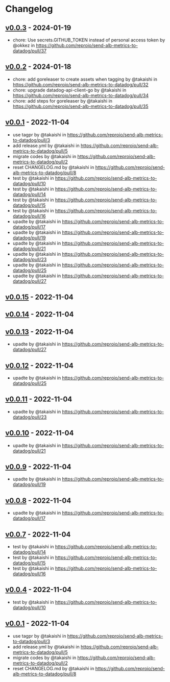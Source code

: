 # Changelog

## [v0.0.3](https://github.com/reproio/send-alb-metrics-to-datadog/compare/v0.0.2...v0.0.3) - 2024-01-19
- chore: Use secrets.GITHUB_TOKEN instead of personal access token by @okkez in https://github.com/reproio/send-alb-metrics-to-datadog/pull/37

## [v0.0.2](https://github.com/reproio/send-alb-metrics-to-datadog/compare/v0.0.1...v0.0.2) - 2024-01-18
- chore: add goreleaser to create assets when tagging by @takaishi in https://github.com/reproio/send-alb-metrics-to-datadog/pull/32
- chore: upgrade datadog-api-client-go by @takaishi in https://github.com/reproio/send-alb-metrics-to-datadog/pull/34
- chore: add steps for goreleaser by @takaishi in https://github.com/reproio/send-alb-metrics-to-datadog/pull/35

## [v0.0.1](https://github.com/reproio/send-alb-metrics-to-datadog/commits/v0.0.1) - 2022-11-04
- use tagpr by @takaishi in https://github.com/reproio/send-alb-metrics-to-datadog/pull/3
- add release.yml by @takaishi in https://github.com/reproio/send-alb-metrics-to-datadog/pull/5
- migrate codes by @takaishi in https://github.com/reproio/send-alb-metrics-to-datadog/pull/2
- reset CHANGELOG.md by @takaishi in https://github.com/reproio/send-alb-metrics-to-datadog/pull/8
- test by @takaishi in https://github.com/reproio/send-alb-metrics-to-datadog/pull/10
- test by @takaishi in https://github.com/reproio/send-alb-metrics-to-datadog/pull/14
- test by @takaishi in https://github.com/reproio/send-alb-metrics-to-datadog/pull/15
- test by @takaishi in https://github.com/reproio/send-alb-metrics-to-datadog/pull/16
- upadte by @takaishi in https://github.com/reproio/send-alb-metrics-to-datadog/pull/17
- upadte by @takaishi in https://github.com/reproio/send-alb-metrics-to-datadog/pull/19
- upadte by @takaishi in https://github.com/reproio/send-alb-metrics-to-datadog/pull/21
- upadte by @takaishi in https://github.com/reproio/send-alb-metrics-to-datadog/pull/23
- upadte by @takaishi in https://github.com/reproio/send-alb-metrics-to-datadog/pull/25
- upadte by @takaishi in https://github.com/reproio/send-alb-metrics-to-datadog/pull/27

## [v0.0.15](https://github.com/reproio/send-alb-metrics-to-datadog/compare/v0.0.14...v0.0.15) - 2022-11-04

## [v0.0.14](https://github.com/reproio/send-alb-metrics-to-datadog/compare/v0.0.13...v0.0.14) - 2022-11-04

## [v0.0.13](https://github.com/reproio/send-alb-metrics-to-datadog/compare/v0.0.12...v0.0.13) - 2022-11-04
- upadte by @takaishi in https://github.com/reproio/send-alb-metrics-to-datadog/pull/27

## [v0.0.12](https://github.com/reproio/send-alb-metrics-to-datadog/compare/v0.0.11...v0.0.12) - 2022-11-04
- upadte by @takaishi in https://github.com/reproio/send-alb-metrics-to-datadog/pull/25

## [v0.0.11](https://github.com/reproio/send-alb-metrics-to-datadog/compare/v0.0.10...v0.0.11) - 2022-11-04
- upadte by @takaishi in https://github.com/reproio/send-alb-metrics-to-datadog/pull/23

## [v0.0.10](https://github.com/reproio/send-alb-metrics-to-datadog/compare/v0.0.9...v0.0.10) - 2022-11-04
- upadte by @takaishi in https://github.com/reproio/send-alb-metrics-to-datadog/pull/21

## [v0.0.9](https://github.com/reproio/send-alb-metrics-to-datadog/compare/v0.0.8...v0.0.9) - 2022-11-04
- upadte by @takaishi in https://github.com/reproio/send-alb-metrics-to-datadog/pull/19

## [v0.0.8](https://github.com/reproio/send-alb-metrics-to-datadog/compare/v0.0.7...v0.0.8) - 2022-11-04
- upadte by @takaishi in https://github.com/reproio/send-alb-metrics-to-datadog/pull/17

## [v0.0.7](https://github.com/reproio/send-alb-metrics-to-datadog/compare/v0.0.6...v0.0.7) - 2022-11-04
- test by @takaishi in https://github.com/reproio/send-alb-metrics-to-datadog/pull/14
- test by @takaishi in https://github.com/reproio/send-alb-metrics-to-datadog/pull/15
- test by @takaishi in https://github.com/reproio/send-alb-metrics-to-datadog/pull/16

## [v0.0.4](https://github.com/reproio/send-alb-metrics-to-datadog/compare/v0.0.3...v0.0.4) - 2022-11-04
- test by @takaishi in https://github.com/reproio/send-alb-metrics-to-datadog/pull/10

## [v0.0.1](https://github.com/reproio/send-alb-metrics-to-datadog/commits/v0.0.1) - 2022-11-04
- use tagpr by @takaishi in https://github.com/reproio/send-alb-metrics-to-datadog/pull/3
- add release.yml by @takaishi in https://github.com/reproio/send-alb-metrics-to-datadog/pull/5
- migrate codes by @takaishi in https://github.com/reproio/send-alb-metrics-to-datadog/pull/2
- reset CHANGELOG.md by @takaishi in https://github.com/reproio/send-alb-metrics-to-datadog/pull/8
